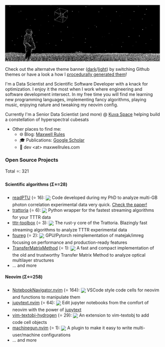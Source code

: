 <picture>
 <source media="(prefers-color-scheme: dark)" srcset="./banner/light_banner.gif">
 <source media="(prefers-color-scheme: light)" srcset="./banner/dark_banner.gif">
 <img alt="man-looking-at-rotating-hypercube" src="./banner/dark_banner.gif">
</picture>

Check out the alternatve theme banner ([dark](https://www.github.com/GCBallesteros/GCBallesteros/tree/main/banner/dark_banner.gif)/[light](https://www.github.com/GCBallesteros/GCBallesteros/tree/main/banner/light_banner.gif)) by switching Github themes or have a look a how I [procedurally generated them](https://github.com/GCBallesteros/GCBallesteros/tree/main/banner)!

I'm a Data Scientist and Scientific Software Developer with a knack for
optimization. I enjoy it the most when I work where engineering and software
development intersect. In my free time you will find me learning new
programming languages, implementing fancy algorithms, playing music, enjoying
nature and tweaking my neovim config.

Currently I'm a Senior Data Scientist (and more) @ [Kuva Space](www.kuvaspace.com)
helping build a constellation of hyperspectral cubesats

- Other places to find me:
  - 🌐 Blog: [Maxwell Rules](https://www.maxwellrules.com)
  - 🎓 Publications: [Google Scholar](https://scholar.google.co.uk/citations?hl=es&user=ky87HY0AAAAJ&view_op=list_works&sortby=pubdate)
  - 📧 dev &lt;at&gt; maxwellrules.com

### Open Source Projects 

Total ⭐: 321

#### Scientific algorithms (Σ⭐=28)
  - [readPTU](https://www.github.com/QuantumPhotonicsLab/readPTU) (⭐ 16): <img src="https://img.shields.io/badge/c-%2300599C.svg?style=for-the-badge&logo=c&logoColor=white" height="18" style="vertical-align: middle;"> Code developed during my PhD to analyze multi-GB photon correlation experimental data very quick. [Check the paper!](https://iopscience.iop.org/article/10.1088/1748-0221/14/06/T06011/meta)
  - [trattoria](https://www.github.com/GCBallesteros/trattoria) (⭐ 6): <img src="https://img.shields.io/badge/python-3670A0?style=for-the-badge&logo=python&logoColor=ffdd54" height="18" style="vertical-align: middle;"> Python wrapper for the fastest streaming algorithms for your TTTR data
  - [tttr-toolbox](https://www.github.com/GCBallesteros/tttr-toolbox) (⭐ 3): <img src="https://img.shields.io/badge/rust-%23000000.svg?style=for-the-badge&logo=rust&logoColor=white" height="18" style="vertical-align: middle;"> The rust-y core of the Trattoria. Blazingly fast streaming algorithms to analyze TTTR experimental data
  - [foureg](https://www.github.com/GCBallesteros/foureg) (⭐ 2): <img src="https://img.shields.io/badge/python-3670A0?style=for-the-badge&logo=python&logoColor=ffdd54" height="18" style="vertical-align: middle;"> GPU/Pytorch reimplementation of matejak/imreg focusing on performance and production-ready features
  - [TransferMatrixMethod](https://www.github.com/GCBallesteros/TransferMatrixMethod) (⭐ 1): <img src="https://img.shields.io/badge/python-3670A0?style=for-the-badge&logo=python&logoColor=ffdd54" height="18" style="vertical-align: middle;"> A fast and compact implementation of the old and trustworthy Transfer Matrix Method to analyze optical multilayer structures
  - ... and more

#### Neovim (Σ⭐=258)
  - [NotebookNavigator.nvim](https://www.github.com/GCBallesteros/NotebookNavigator.nvim) (⭐ 164): <img src="https://img.shields.io/badge/lua-%232C2D72.svg?style=for-the-badge&logo=lua&logoColor=white" height="18" style="vertical-align: middle;"> VSCode style code cells for neovim and functions to manipulate them
  - [jupytext.nvim](https://www.github.com/GCBallesteros/jupytext.nvim) (⭐ 64): <img src="https://img.shields.io/badge/lua-%232C2D72.svg?style=for-the-badge&logo=lua&logoColor=white" height="18" style="vertical-align: middle;"> Edit jupyter notebooks from the comfort of neovim with the power of [jupytext](https://github.com/mwouts/jupytext)
  - [vim-textobj-hydrogen](https://www.github.com/GCBallesteros/vim-textobj-hydrogen) (⭐ 29): <img src="https://img.shields.io/badge/VIM-%2311AB00.svg?style=for-the-badge&logo=vim&logoColor=white" height="18" style="vertical-align: middle;"> An extension to vim-textobj to add code cell objects
  - [machinegun.nvim](https://www.github.com/GCBallesteros/machinegun.nvim) (⭐ 1): <img src="https://img.shields.io/badge/lua-%232C2D72.svg?style=for-the-badge&logo=lua&logoColor=white" height="18" style="vertical-align: middle;"> A plugin to make it easy to write multi-user/machine configurations
  - ... and more
